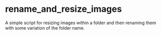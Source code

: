 # rename_and_resize_images
A simple script for resizing images within a folder and then renaming them with some variation of the folder name.
